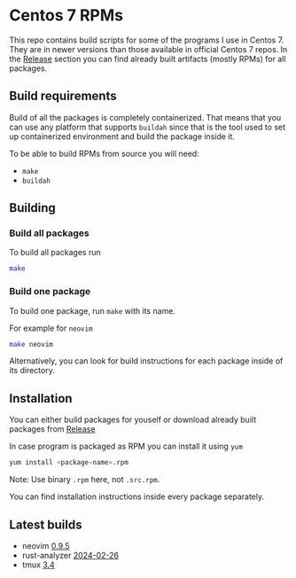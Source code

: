# Centos 7 RPMs

This repo contains build scripts for some of the programs I use in Centos 7. 
They are in newer versions than those available in official Centos 7 repos.
In the [Release](https://github.com/petkovicdanilo/custom-rpms/releases) 
section you can find already built artifacts (mostly RPMs) for all packages.

## Build requirements

Build of all the packages is completely containerized.
That means that you can use any platform that supports
`buildah` since that is the tool used to set up
containerized environment and build the package inside it.

To be able to build RPMs from source you will need:
- `make`
- `buildah`

## Building

### Build all packages

To build all packages run

```bash
make
```

### Build one package

To build one package, run `make` with its name.

For example for `neovim`
```bash
make neovim
```

Alternatively, you can look for build instructions for each
package inside of its directory.

## Installation

You can either build packages for youself or download 
already built packages from [Release](https://github.com/petkovicdanilo/custom-rpms/releases) 

In case program is packaged as RPM you can install it using `yum`

```bash
yum install <package-name>.rpm
```

Note: Use binary `.rpm` here, not `.src.rpm`.

You can find installation instructions inside every package separately.

## Latest builds
- neovim [0.9.5](https://github.com/petkovicdanilo/custom-rpms/releases/tag/neovim-0.9.5-1)
- rust-analyzer [2024-02-26](https://github.com/petkovicdanilo/custom-rpms/releases/tag/rust-analyzer-2024-02-26)
- tmux [3.4](https://github.com/petkovicdanilo/custom-rpms/releases/tag/tmux-3.4-1)
